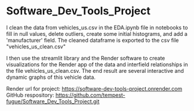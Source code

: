 # Software_Dev_Tools_Project
I clean the data from vehicles_us.csv in the EDA.ipynb file in notebooks to fill in null values, delete outliers, create some initial histograms, and add a 'manufacturer' field. The cleaned dataframe is exported to the csv file "vehicles_us_clean.csv"

I then use the streamlit library and the Render software to create visualizations for the Render app of the data and interfield relationships in the file vehicles_us_clean.csv. The end result are several interactive and dynamic graphs of this vehicle data. 

Render url for project: https://software-dev-tools-project.onrender.com
GitHub respository: https://github.com/tempest-fugue/Software_Dev_Tools_Project.git
